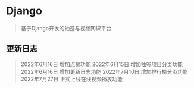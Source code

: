 # Django
> 基于Django开发的抽签与视频网课平台
## 更新日志

>2022年6月16日 增加点赞功能
2022年6月15日 增加抽签项目分页功能
2022年6月16日 增加更新日志功能
2022年7月10日 增加排行榜分页功能
2022年7月27日 正式上线在线视频播放功能